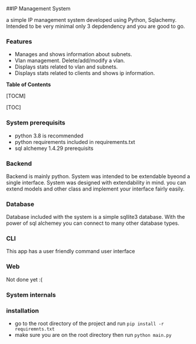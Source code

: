 
##IP Management System

a simple IP management system developed using Python, Sqlachemy. Intended to be very minimal only 3 depdendency and you are good to go.


### Features

- Manages and shows information about subnets.
- Vlan management. Delete/add/modify a vlan.
- Displays stats related to vlan and subnets.
- Displays stats related to clients and shows ip information.





**Table of Contents**

[TOCM]

[TOC]

### System prerequisits

- python 3.8 is recommended
- python requirements included in requirements.txt
- sql alchemey 1.4.29 prerequisits

### Backend

Backend is mainly python. System was intended to be extendable byeond a single interface. System was designed with extendability in mind. you can extend models and other class and implement your interface fairly easily. 

### Database

Database included with the system is a simple sqllite3 database. With the power of sql alchemey you can connect to many other database types.

### CLI

This app has a user friendly command user interface

### Web
Not done yet :(
### System internals

### installation
- go to the root directory of the project and run `pip install -r requiremnts.txt`
- make sure you are on the root directory then run `python main.py`


